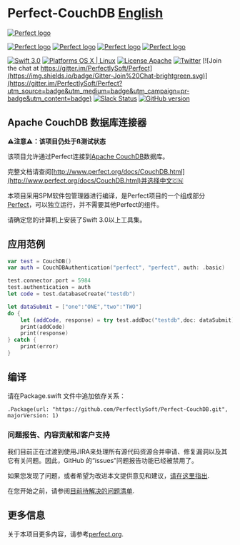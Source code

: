 # Perfect-CouchDB [English](README.md)

[![Perfect logo](http://www.perfect.org/github/Perfect_GH_header_854.jpg)](http://perfect.org/get-involved.html)

[![Perfect logo](http://www.perfect.org/github/Perfect_GH_button_1_Star.jpg)](https://github.com/PerfectlySoft/Perfect)
[![Perfect logo](http://www.perfect.org/github/Perfect_GH_button_2_Git.jpg)](https://gitter.im/PerfectlySoft/Perfect)
[![Perfect logo](http://www.perfect.org/github/Perfect_GH_button_3_twit.jpg)](https://twitter.com/perfectlysoft)
[![Perfect logo](http://www.perfect.org/github/Perfect_GH_button_4_slack.jpg)](http://perfect.ly)


[![Swift 3.0](https://img.shields.io/badge/Swift-3.0-orange.svg?style=flat)](https://developer.apple.com/swift/)
[![Platforms OS X | Linux](https://img.shields.io/badge/Platforms-OS%20X%20%7C%20Linux%20-lightgray.svg?style=flat)](https://developer.apple.com/swift/)
[![License Apache](https://img.shields.io/badge/License-Apache-lightgrey.svg?style=flat)](http://perfect.org/licensing.html)
[![Twitter](https://img.shields.io/badge/Twitter-@PerfectlySoft-blue.svg?style=flat)](http://twitter.com/PerfectlySoft)
[![Join the chat at https://gitter.im/PerfectlySoft/Perfect](https://img.shields.io/badge/Gitter-Join%20Chat-brightgreen.svg)](https://gitter.im/PerfectlySoft/Perfect?utm_source=badge&utm_medium=badge&utm_campaign=pr-badge&utm_content=badge)
[![Slack Status](http://perfect.ly/badge.svg)](http://perfect.ly) [![GitHub version](https://badge.fury.io/gh/PerfectlySoft%2FPerfect-CURL.svg)](https://badge.fury.io/gh/PerfectlySoft%2FPerfect-CURL)

## Apache CouchDB 数据库连接器

**⚠️注意⚠️：该项目仍处于ß测试状态**

该项目允许通过Perfect连接到[Apache CouchDB](http://couchdb.apache.org)数据库。

完整文档请查阅[http://www.perfect.org/docs/CouchDB.html](http://www.perfect.org/docs/CouchDB.html)并选择中文🇨🇳

本项目采用SPM软件包管理器进行编译，是Perfect项目的一个组成部分[Perfect](https://github.com/PerfectlySoft/Perfect)，可以独立运行，并不需要其他Perfect的组件。

请确定您的计算机上安装了Swift 3.0以上工具集。

## 应用范例

```swift
var test = CouchDB()
var auth = CouchDBAuthentication("perfect", "perfect", auth: .basic)

test.connector.port = 5984
test.authentication = auth
let code = test.databaseCreate("testdb")

let dataSubmit = ["one":"ONE","two":"TWO"]
do {
	let (addCode, response) = try test.addDoc("testdb",doc: dataSubmit)
	print(addCode)
	print(response)
} catch {
	print(error)
}

```


## 编译

请在Package.swift 文件中追加依存关系：

```
.Package(url: "https://github.com/PerfectlySoft/Perfect-CouchDB.git", majorVersion: 1)
```

### 问题报告、内容贡献和客户支持

我们目前正在过渡到使用JIRA来处理所有源代码资源合并申请、修复漏洞以及其它有关问题。因此，GitHub 的“issues”问题报告功能已经被禁用了。

如果您发现了问题，或者希望为改进本文提供意见和建议，[请在这里指出](http://jira.perfect.org:8080/servicedesk/customer/portal/1).

在您开始之前，请参阅[目前待解决的问题清单](http://jira.perfect.org:8080/projects/ISS/issues).

## 更多信息
关于本项目更多内容，请参考[perfect.org](http://perfect.org).
